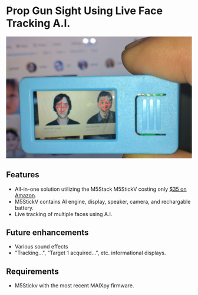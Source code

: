 # Prop Gun Sight Using Live Face Tracking A.I.


![image](m5stickv.jpg)

## Features

* All-in-one solution utilizing the M5Stack M5StickV costing only [$35 on Amazon](https://www.amazon.com/Dual-core-M5Stick-V-OmniVision-Microphone-Recognition/dp/B07TXNXC3P/).
* M5StickV contains AI engine, display, speaker, camera, and rechargable battery.
* Live tracking of multiple faces using A.I.

## Future enhancements

* Various sound effects
* "Tracking...", "Target 1 acquired...", etc. informational displays.


## Requirements

* M5Stickv with the most recent MAIXpy firmware.
